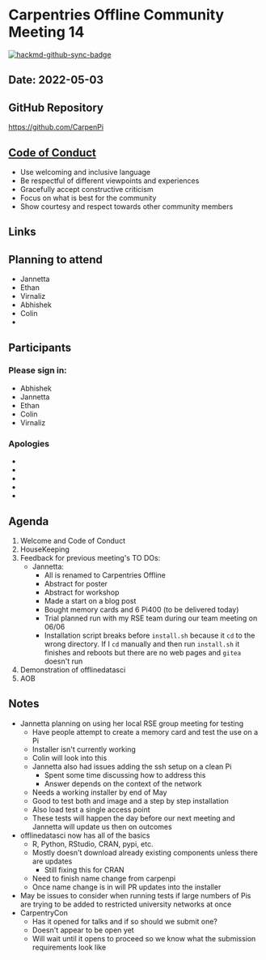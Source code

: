 # Carpentries Offline Community Meeting 14

[![hackmd-github-sync-badge](https://hackmd.io/lb-FGwI7R4ienOxhQSW3Yg/badge)](https://hackmd.io/lb-FGwI7R4ienOxhQSW3Yg)

## Date: 2022-05-03

## GitHub Repository
https://github.com/CarpenPi

## [Code of Conduct](https://docs.carpentries.org/topic_folders/policies/code-of-conduct.html)

* Use welcoming and inclusive language
* Be respectful of different viewpoints and experiences
* Gracefully accept constructive criticism
* Focus on what is best for the community
* Show courtesy and respect towards other community members

## Links

## Planning to attend
* Jannetta
* Ethan
* Virnaliz
* Abhishek
* Colin
*

## Participants
### Please sign in:
* Abhishek 
* Jannetta
* Ethan
* Colin
* Virnaliz

### Apologies
* 
* 
* 
* 
* 

## Agenda
1. Welcome and Code of Conduct
2. HouseKeeping
3. Feedback for previous meeting's TO DOs:
    - Jannetta: 
         - All is renamed to Carpentries Offline
         - Abstract for poster
         - Abstract for workshop
         - Made a start on a blog post
         - Bought memory cards and 6 Pi400 (to be delivered today)
         - Trial planned run with my RSE team during our team meeting on 06/06
         - Installation script breaks before `install.sh` because it `cd` to the wrong directory. If I `cd` manually and then run `install.sh` it finishes and reboots but there are no web pages and `gitea` doesn't run
4. Demonstration of offlinedatasci
5. AOB
    
## Notes

* Jannetta planning on using her local RSE group meeting for testing
    * Have people attempt to create a memory card and test the use on a Pi
    * Installer isn't currently working
    * Colin will look into this
    * Jannetta also had issues adding the ssh setup on a clean Pi
        * Spent some time discussing how to address this
        * Answer depends on the context of the network
    * Needs a working installer by end of May
    * Good to test both and image and a step by step installation
    * Also load test a single access point
    * These tests will happen the day before our next meeting and Jannetta will update us then on outcomes
* offlinedatasci now has all of the basics
    * R, Python, RStudio, CRAN, pypi, etc.
    * Mostly doesn't download already existing components unless there are updates
        * Still fixing this for CRAN
    * Need to finish name change from carpenpi
    * Once name change is in will PR updates into the installer
* May be issues to consider when running tests if large numbers of Pis are trying to be added to restricted university networks at once
* CarpentryCon
    * Has it opened for talks and if so should we submit one?
    * Doesn't appear to be open yet
    * Will wait until it opens to proceed so we know what the submission requirements look like
